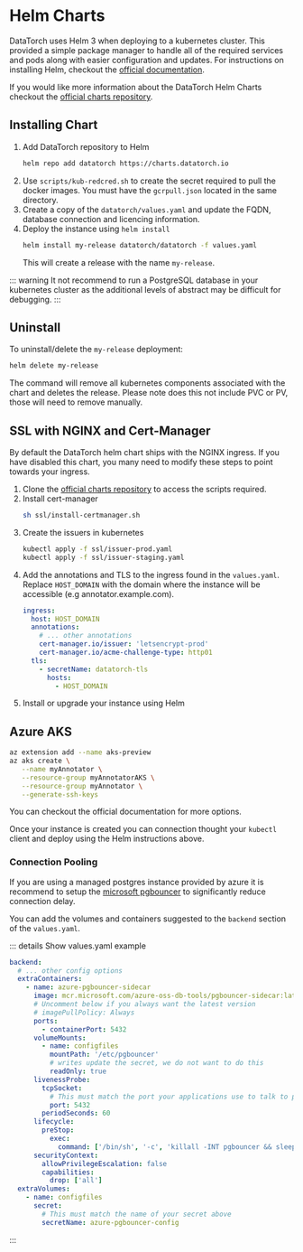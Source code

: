 # Helm Charts

DataTorch uses Helm 3 when deploying to a kubernetes cluster. This provided a
simple package manager to handle all of the required services and pods along
with easier configuration and updates. For instructions on installing Helm,
checkout the [official documentation](https://helm.sh/docs/intro/install/).

If you would like more information about the DataTorch Helm Charts checkout the
[official charts repository](https://github.com/datatorch/helm-charts).

## Installing Chart

1. Add DataTorch repository to Helm
   ```bash
   helm repo add datatorch https://charts.datatorch.io
   ```
2. Use `scripts/kub-redcred.sh` to create the secret required to pull the docker
   images. You must have the `gcrpull.json` located in the same directory.
3. Create a copy of the `datatorch/values.yaml` and update the FQDN, database
   connection and licencing information.
4. Deploy the instance using `helm install`
   ```bash
   helm install my-release datatorch/datatorch -f values.yaml
   ```
   This will create a release with the name `my-release`.

::: warning It not recommend to run a PostgreSQL database in your kubernetes
cluster as the additional levels of abstract may be difficult for debugging.
:::

## Uninstall

To uninstall/delete the `my-release` deployment:

```bash
helm delete my-release
```

The command will remove all kubernetes components associated with the chart and
deletes the release. Please note does this not include PVC or PV, those will
need to remove manually.

## SSL with NGINX and Cert-Manager

By default the DataTorch helm chart ships with the NGINX ingress. If you have
disabled this chart, you many need to modify these steps to point towards your
ingress.

1. Clone the [official charts
   repository](https://github.com/datatorch/helm-charts) to access the scripts
   required.
2. Install cert-manager
   ```bash
   sh ssl/install-certmanager.sh
   ```
3. Create the issuers in kubernetes
   ```bash
   kubectl apply -f ssl/issuer-prod.yaml
   kubectl apply -f ssl/issuer-staging.yaml
   ```
4. Add the annotations and TLS to the ingress found in the `values.yaml`.
   Replace `HOST_DOMAIN` with the domain where the instance will be accessible
   (e.g annotator.example.com).
   ```yaml
   ingress:
     host: HOST_DOMAIN
     annotations:
       # ... other annotations
       cert-manager.io/issuer: 'letsencrypt-prod'
       cert-manager.io/acme-challenge-type: http01
     tls:
       - secretName: datatorch-tls
         hosts:
           - HOST_DOMAIN
   ```
5. Install or upgrade your instance using Helm

## Azure AKS

```bash
az extension add --name aks-preview
az aks create \
   --name myAnnotator \
   --resource-group myAnnotatorAKS \
   --resource-group myAnnotator \
   --generate-ssh-keys
```

You can checkout the official documentation for more options.

Once your instance is created you can connection thought your `kubectl` client
and deploy using the Helm instructions above.

### Connection Pooling

If you are using a managed postgres instance provided by azure it is recommend
to setup the [microsoft
pgbouncer](https://hub.docker.com/_/microsoft-azure-oss-db-tools-pgbouncer-sidecar)
to significantly reduce connection delay.

You can add the volumes and containers suggested to the `backend` section of the
`values.yaml`.

::: details Show values.yaml example

```yaml
backend:
  # ... other config options
  extraContainers:
    - name: azure-pgbouncer-sidecar
      image: mcr.microsoft.com/azure-oss-db-tools/pgbouncer-sidecar:latest
      # Uncomment below if you always want the latest version
      # imagePullPolicy: Always
      ports:
        - containerPort: 5432
      volumeMounts:
        - name: configfiles
          mountPath: '/etc/pgbouncer'
          # writes update the secret, we do not want to do this
          readOnly: true
      livenessProbe:
        tcpSocket:
          # This must match the port your applications use to talk to postgres
          port: 5432
        periodSeconds: 60
      lifecycle:
        preStop:
          exec:
            command: ['/bin/sh', '-c', 'killall -INT pgbouncer && sleep 120']
      securityContext:
        allowPrivilegeEscalation: false
        capabilities:
          drop: ['all']
  extraVolumes:
    - name: configfiles
      secret:
        # This must match the name of your secret above
        secretName: azure-pgbouncer-config
```

:::
